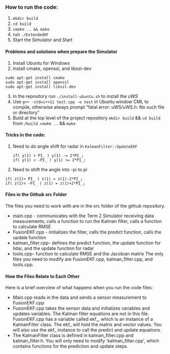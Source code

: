 ### How to run the code:
1. `mkdir build`
2. `cd build `
3. `cmake .. && make`
4. run `./ExtendedKF`
5. Start the Simulator and Start

#### Problems and solutions when prepare the Simulator
1. Install Ubuntu for Windows
2. Install cmake, openssl, and libssl-dev
  ```
  sudo apt-get install cmake
  sudo apt-get install openssl
  sudo apt-get install libssl-dev
  ```
3. In the repository run `./install-ubuntu.sh` to install the _uWS_
4. Use `g++ -std=c++11 test.cpp -o test` in Ubuntu window CML to compile, otherwise always prompt "fatal error: uWS/uWS.h: No such file or directory"
5. Build at the top level of the project repository `mkdir build` && `cd build`
from ``/build cmake ..`` && `make`

#### Tricks in the code:
1. Need to do angle shift for radar in `KalmanFilter::UpdateEKF`
    ```
    if( y(1) > PI_ ) y(1) -= 2*PI_;
    if( y(1) < -PI_ ) y(1) += 2*PI_;
    ```
2. Need to shift the angle into -pi to pi
  ```
  if( z(1)> PI_ ) z(1) = z(1)-2*PI_;
  if( z(1)< -PI_ ) z(1) = z(1)+2*PI_;
  ```

#### Files in the Github src Folder
The files you need to work with are in the src folder of the github repository.

* main.cpp - communicates with the Term 2 Simulator receiving data measurements, calls a function to run the Kalman filter, calls a function to calculate RMSE
* FusionEKF.cpp - initializes the filter, calls the predict function, calls the update function
* kalman_filter.cpp- defines the predict function, the update function for lidar, and the update function for radar
* tools.cpp- function to calculate RMSE and the Jacobian matrix
The only files you need to modify are FusionEKF.cpp, kalman_filter.cpp, and tools.cpp.

#### How the Files Relate to Each Other
Here is a brief overview of what happens when you run the code files:

* Main.cpp reads in the data and sends a sensor measurement to FusionEKF.cpp
* FusionEKF.cpp takes the sensor data and initializes variables and updates variables. The Kalman filter equations are not in this file. FusionEKF.cpp has a variable called ekf_, which is an instance of a KalmanFilter class. The ekf_ will hold the matrix and vector values. You will also use the ekf_ instance to call the predict and update equations.
* The KalmanFilter class is defined in kalman_filter.cpp and kalman_filter.h. You will only need to modify 'kalman_filter.cpp', which contains functions for the prediction and update steps.
